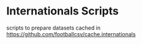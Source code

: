 # Internationals Scripts

scripts to prepare datasets cached in <https://github.com/footballcsv/cache.internationals>



